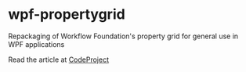 # wpf-propertygrid
Repackaging of Workflow Foundation's property grid for general use in WPF applications

Read the article at [CodeProject](http://www.codeproject.com/Articles/87715/Native-WPF-PropertyGrid)
